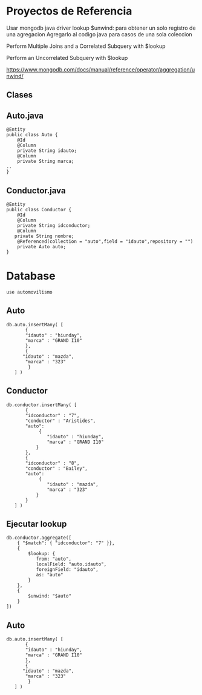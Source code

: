 
# Proyectos de Referencia
Usar mongodb java driver lookup $unwind: para obtener un solo registro de una agregacion
Agregarlo al codigo java para casos de una sola coleccion

Perform Multiple Joins and a Correlated Subquery with $lookup

Perform an Uncorrelated Subquery with $lookup

https://www.mongodb.com/docs/manual/reference/operator/aggregation/unwind/

## Clases
## Auto.java
```
@Entity
public class Auto {
    @Id
    @Column
    private String idauto;
    @Column
    private String marca;
..
}
```

## Conductor.java
```
@Entity
public class Conductor {
    @Id
    @Column
    private String idconductor;
    @Column
   private String nombre;
    @Referenced(collection = "auto",field = "idauto",repository = "")
    private Auto auto;
}
```



# Database
```
use automovilismo
```


## Auto
```
db.auto.insertMany( [
       { 
       "idauto" : "hiunday",
       "marca" : "GRAND I10"
       },
       {
      "idauto" : "mazda",
       "marca" : "323"
        }
   ] )
```
## Conductor
```
db.conductor.insertMany( [
       { 
       "idconductor" : "7",
       "conductor" : "Aristides",
       "auto":
            { 
               "idauto" : "hiunday",
               "marca" : "GRAND I10"
           }
       },
       { 
       "idconductor" : "8",
       "conductor" : "Bailey",
       "auto":
            { 
               "idauto" : "mazda",
               "marca" : "323"
           }
       }
   ] )
```

## Ejecutar lookup
```
db.conductor.aggregate([
    { "$match": { "idconductor": "7" }},
    {
        $lookup: {
           from: "auto",
           localField: "auto.idauto",
           foreignField: "idauto",
           as: "auto"
        }
    },
    {
        $unwind: "$auto"
    }
])
```




## Auto
```
db.auto.insertMany( [
       { 
       "idauto" : "hiunday",
       "marca" : "GRAND I10"
       },
       {
      "idauto" : "mazda",
       "marca" : "323"
        }
   ] )
```



